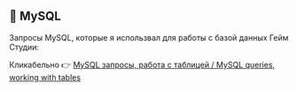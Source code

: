 ## 🐬 MySQL

Запросы MySQL, которые я использвал для работы с базой данных Гейм Студии:

Кликабельно 👉 [MySQL запросы, работа с таблицей / MySQL queries, working with tables](https://imgur.com/a/Fq42qVU)
